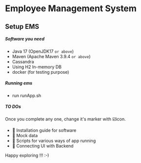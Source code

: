 # Employee Management System

## Setup EMS

##### Software you need
- Java 17 (OpenJDK17 `or above`)
- Maven (Apache Maven 3.9.4 `or above`)
- Cassandra
- Using H2 In-memory DB
- docker (for testing purpose)

##### Running ems 
- run runApp.sh

##### TO DOs
Once you complete any one, change it's marker with ☑️icon.

- 🔲 Installation guide for software
- 🔲 Mock data
- 🔲 Scripts for various ways of app running
- 🔲 Connecting UI with Backend

Happy exploring !!! :-)